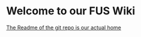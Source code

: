 # Welcome to our FUS Wiki

[The Readme of the git repo is our actual home](https://github.com/Kvitekvist/FUS/blob/main/README.md)